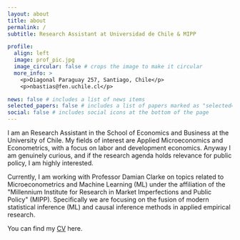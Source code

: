 ```yaml
---
layout: about
title: about
permalink: /
subtitle: Research Assistant at Universidad de Chile & MIPP

profile:
  align: left
  image: prof_pic.jpg
  image_circular: false # crops the image to make it circular
  more_info: >
    <p>Diagonal Paraguay 257, Santiago, Chile</p>
    <p>nbastias@fen.uchile.cl</p>

news: false # includes a list of news items
selected_papers: false # includes a list of papers marked as "selected={true}"
social: false # includes social icons at the bottom of the page
---
```

I am an Research Assistant in the School of Economics and Business at the University of Chile. My fields of interest are Applied Microeconomics and Econometrics, with a focus on labor and development economics. Anyway I am genuinely curious, and if the research agenda holds relevance for public policy, I am highly interested.

Currently, I am working with Professor Damian Clarke on topics related to Microeconometrics and Machine Learning (ML) under the affiliation of the "Millennium Institute for Research in Market Imperfections and Public Policy" (MIPP). Specifically we are focusing on the fusion of modern statistical inference (ML) and causal inference methods in applied empirical research.

You can find my [CV][cv] here.

[cv]: https://basti957.github.io/assets/pdf/resume.pdf

